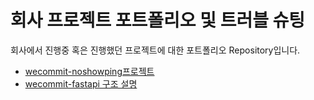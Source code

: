 # 회사 프로젝트 포트폴리오 및 트러블 슈팅

회사에서 진행중 혹은 진행했던 프로젝트에 대한 포트폴리오 Repository입니다.

- [wecommit-noshowping프로젝트](/wecommit.md)
- [wecommit-fastapi 구조 설명](/wecommit-fastapi-structure.md)
